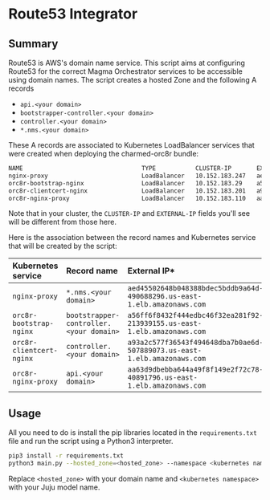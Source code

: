 # Route53 Integrator

## Summary
Route53 is AWS's domain name service. This script aims at configuring Route53 for the correct 
Magma Orchestrator services to be accessible using domain names. The script creates a hosted Zone 
and the following A records
- `api.<your domain>`
- `bootstrapper-controller.<your domain>`
- `controller.<your domain>`
- `*.nms.<your domain>`


These A records are associated to Kubernetes LoadBalancer services that were created when deploying
the charmed-orc8r bundle:

```bash
NAME                                 TYPE           CLUSTER-IP       EXTERNAL-IP                                                              PORT(S)                                                    AGE
nginx-proxy                          LoadBalancer   10.152.183.247   aed45502648b048388bdec5bddb9a64d-490688296.us-east-1.elb.amazonaws.com   443:30760/TCP                                              24h
orc8r-bootstrap-nginx                LoadBalancer   10.152.183.29    a56ff6f8432f444edbc46f32ea281f92-213939155.us-east-1.elb.amazonaws.com   80:31200/TCP,443:30747/TCP,8444:30618/TCP                  24h
orc8r-clientcert-nginx               LoadBalancer   10.152.183.201   a93a2c577f36543f494648dba7b0ae6d-507889073.us-east-1.elb.amazonaws.com   80:31641/TCP,443:31082/TCP,8443:31811/TCP                  24h
orc8r-nginx-proxy                    LoadBalancer   10.152.183.110   aa63d9dbebba644a49f8f149e2f72c78-40891796.us-east-1.elb.amazonaws.com    80:32035/TCP,8443:30130/TCP,8444:31694/TCP,443:30794/TCP   24h
```

Note that in your cluster, the `CLUSTER-IP` and `EXTERNAL-IP` fields you'll see will be different 
from those here. 

Here is the association between the record names and Kubernetes service that will
be created by the script:


| Kubernetes service       | Record name                             | External IP*                                                              |
|:-------------------------|:----------------------------------------|:--------------------------------------------------------------------------|
| `nginx-proxy`            | `*.nms.<your domain>`                   | `aed45502648b048388bdec5bddb9a64d-490688296.us-east-1.elb.amazonaws.com`  |
| `orc8r-bootstrap-nginx`  | `bootstrapper-controller.<your domain>` | `a56ff6f8432f444edbc46f32ea281f92-213939155.us-east-1.elb.amazonaws.com ` |
| `orc8r-clientcert-nginx` | `controller.<your domain>`              | `a93a2c577f36543f494648dba7b0ae6d-507889073.us-east-1.elb.amazonaws.com`  |
| `orc8r-nginx-proxy`      | `api.<your domain>`                     | `aa63d9dbebba644a49f8f149e2f72c78-40891796.us-east-1.elb.amazonaws.com`   |

## Usage

All you need to do is install the pip libraries located in the `requirements.txt` file and run the 
script using a Python3 interpreter.

```bash
pip3 install -r requirements.txt
python3 main.py --hosted_zone=<hosted_zone> --namespace <kubernetes namespace>
```

Replace `<hosted_zone>` with your domain name and `<kubernetes namespace>` with your Juju model name.
